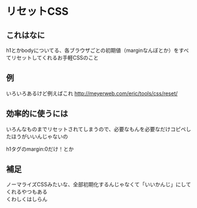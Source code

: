 # リセットCSS

## これはなに
h1とかbodyについてる、各ブラウザごとの初期値（marginなんぼとか）をすべてリセットしてくれるお手軽CSSのこと

## 例
いろいろあるけど例えばこれ
http://meyerweb.com/eric/tools/css/reset/

## 効率的に使うには

いろんなものまでリセットされてしまうので、必要なもんを必要なだけコピペしたほうがいいんじゃないの  

h1タグのmargin:0だけ！とか  

## 補足
ノーマライズCSSみたいな、全部初期化するんじゃなくて「いいかんじ」にしてくれるやつもある  
くわしくはしらん
